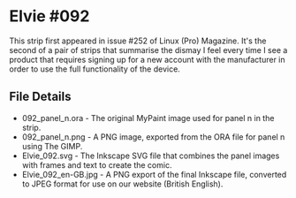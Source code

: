Elvie #092
==========
This strip first appeared in issue #252 of Linux (Pro) Magazine. It's the second of a pair of strips that summarise
the dismay I feel every time I see a product that requires signing up for a new account with the manufacturer in
order to use the full functionality of the device.


File Details
------------
* 092_panel_n.ora     - The original MyPaint image used for panel n in the strip.
* 092_panel_n.png     - A PNG image, exported from the ORA file for panel n using The GIMP.
* Elvie_092.svg       - The Inkscape SVG file that combines the panel images with frames and text to create the comic.
* Elvie_092_en-GB.jpg - A PNG export of the final Inkscape file, converted to JPEG format for use on our website (British English).

